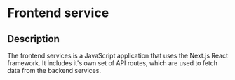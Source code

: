 # Frontend service

## Description

The frontend services is a JavaScript application that uses the Next.js React framework. It includes it's own set of API routes, which are used to fetch data from the backend services.

